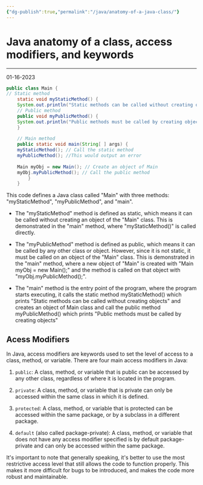 ```yaml
---
{"dg-publish":true,"permalink":"/java/anatomy-of-a-java-class/"}
---
```


# Java anatomy of a class, access modifiers, and keywords

---

01-16-2023

```java
public class Main { 
// Static method 
	static void myStaticMethod() { 
	System.out.println("Static methods can be called without creating objects"); } 
	// Public method 
	public void myPublicMethod() { 
	System.out.println("Public methods must be called by creating objects"); 
	} 
	
	// Main method 
	public static void main(String[ ] args) { 
	myStaticMethod(); // Call the static method 
	myPublicMethod(); //This would output an error 
	
	Main myObj = new Main(); // Create an object of Main 
	myObj.myPublicMethod(); // Call the public method 
		} 
	}
```

This code defines a Java class called "Main" with three methods: "myStaticMethod", "myPublicMethod", and "main".

-   The "myStaticMethod" method is defined as static, which means it can be called without creating an object of the "Main" class. This is demonstrated in the "main" method, where "myStaticMethod()" is called directly.

-   The "myPublicMethod" method is defined as public, which means it can be called by any other class or object. However, since it is not static, it must be called on an object of the "Main" class. This is demonstrated in the "main" method, where a new object of "Main" is created with "Main myObj = new Main();" and the method is called on that object with "myObj.myPublicMethod();".

-   The "main" method is the entry point of the program, where the program starts executing, it calls the static method myStaticMethod() which prints "Static methods can be called without creating objects" and creates an object of Main class and call the public method myPublicMethod() which prints "Public methods must be called by creating objects"

## Acess Modifiers

In Java, access modifiers are keywords used to set the level of access to a class, method, or variable. There are four main access modifiers in Java:

1.  `public`: A class, method, or variable that is public can be accessed by any other class, regardless of where it is located in the program.
    
2.  `private`: A class, method, or variable that is private can only be accessed within the same class in which it is defined.
    
3.  `protected`: A class, method, or variable that is protected can be accessed within the same package, or by a subclass in a different package.
    
4.  `default` (also called package-private): A class, method, or variable that does not have any access modifier specified is by default package-private and can only be accessed within the same package.
    

It's important to note that generally speaking, it's better to use the most restrictive access level that still allows the code to function properly. This makes it more difficult for bugs to be introduced, and makes the code more robust and maintainable.